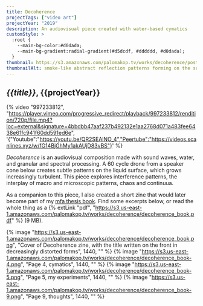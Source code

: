 ```yaml
---
title: Decoherence
projectTags: ["video art"]
projectYear: "2019"
description: An audiovisual piece created with water-based cymatics
customStyle: >
  :root {
    --main-bg-color:#d0dada;
    --main-bg-gradient:radial-gradient(#d5dcdf, #dddddd, #d0dada);
  }
thumbnail: https://s3.amazonaws.com/palomakop.tv/works/decoherence/poster.jpg
thumbnailAlt: smoke-like abstract reflection patterns forming on the surface of water
---
```


## *{{title}}*, {{projectYear}}

{% video "997233812", "https://player.vimeo.com/progressive_redirect/playback/997233812/rendition/720p/file.mp4?loc=external&signature=4bbdbb47aaf237b492132e1aa2768d071a483fee6438e61fc941f60dd591ed6e", '{"Youtube":"https://youtu.be/QR2SEAlNO_4","Peertube":"https://videos.scanlines.xyz/w/fG14BjGhMy1akAUjD83vBS"}' %}

*Decoherence* is an audiovisual composition made with sound waves, water, and granular and spectral processing. A 60 cycle drone from a speaker cone below creates subtle patterns on the liquid surface, which grows increasingly turbulent. This piece explores interference patterns, the interplay of macro and microscopic patterns, chaos and continuua.

As a companion to this piece, I also created a short zine that would later become part of my [mfa thesis book](/mfa). Find some excerpts below, or read the whole thing as a {% extLink "pdf", "https://s3.us-east-1.amazonaws.com/palomakop.tv/works/decoherence/decoherence_book.pdf" %} (9 MB).

{% image "https://s3.us-east-1.amazonaws.com/palomakop.tv/works/decoherence/decoherence_book.png", "Cover of Decoherence zine, with the title written on the front in decreasingly distorted forms", 1440, "" %}
{% image "https://s3.us-east-1.amazonaws.com/palomakop.tv/works/decoherence/decoherence_book-4.png", "Page 4, cymatics", 1440, "" %}
{% image "https://s3.us-east-1.amazonaws.com/palomakop.tv/works/decoherence/decoherence_book-5.png", "Page 5, my experiments", 1440, "" %}
{% image "https://s3.us-east-1.amazonaws.com/palomakop.tv/works/decoherence/decoherence_book-9.png", "Page 9, thoughts", 1440, "" %}
